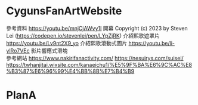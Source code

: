 # CygunsFanArtWebsite
參考資料
https://youtu.be/mnjCjAWvy1I 開幕
Copyright (c) 2023 by Steven Lei (https://codepen.io/stevenlei/pen/LYpZjRK)  介紹熙歌遮罩片
https://youtu.be/Lv9nt2X9_yo 介紹熙歌滾動式圖片
https://youtu.be/li-ylRo7VEc 影片響應式滑塊  
 參考網站
https://www.nakirifanactivity.com/ 
https://nesuirys.com/suisei/ 
https://twhanjitai.wixsite.com/kanaeichu1/%E5%9F%BA%E6%9C%AC%E8%B3%87%E6%96%99%E4%BB%8B%E7%B4%B9


# PlanA
